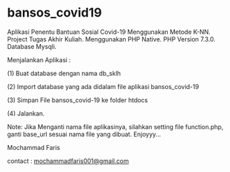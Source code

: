 # bansos_covid19
Aplikasi Penentu Bantuan Sosial Covid-19 Menggunakan Metode K-NN. Project Tugas Akhir Kuliah. Menggunakan PHP Native. PHP Version 7.3.0. Database Mysqli. 

Menjalankan Aplikasi :

(1) Buat database dengan nama db_sklh

(2) Import database yang ada didalam file aplikasi bansos_covid-19

(3) Simpan File bansos_covid-19 ke folder htdocs

(4) Jalankan.

Note: Jika Menganti nama file aplikasinya, silahkan setting file function.php, ganti base_url sesuai nama file yang dibuat.
Enjoyyy...

Mochammad Faris

contact : mochammadfaris001@gmail.com

